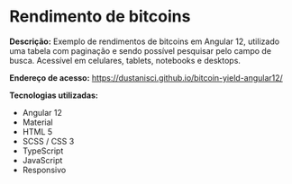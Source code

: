 # Rendimento de bitcoins 

<b>Descrição:</b> Exemplo de rendimentos de bitcoins em Angular 12, utilizado uma tabela com paginação e sendo possível pesquisar pelo campo de busca. Acessível em celulares, tablets, notebooks e desktops.

<b>Endereço de acesso:</b> https://dustanisci.github.io/bitcoin-yield-angular12/

<b>Tecnologias utilizadas:</b>
<ul>
  <li>Angular 12</li>
  <li>Material</li>
  <li>HTML 5 </li>
  <li>SCSS / CSS 3</li>
  <li>TypeScript</li>
  <li>JavaScript</li>
  <li>Responsivo</li>
</ul>
